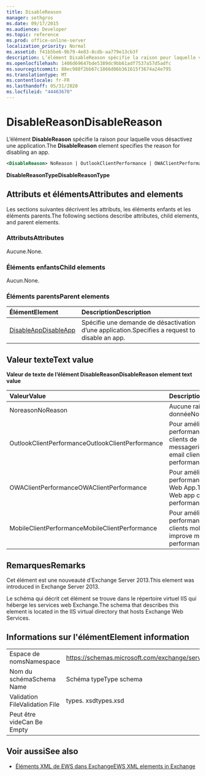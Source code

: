 ```yaml
---
title: DisableReason
manager: sethgros
ms.date: 09/17/2015
ms.audience: Developer
ms.topic: reference
ms.prod: office-online-server
localization_priority: Normal
ms.assetid: f41b5be6-9b79-4e83-8cdb-aa779e13cb3f
description: L’élément DisableReason spécifie la raison pour laquelle vous désactivez une application.
ms.openlocfilehash: 1406d69647bde5389dc9bb61adf7537a57d5adfc
ms.sourcegitcommit: 88ec988f2bb67c1866d06b361615f3674a24e795
ms.translationtype: MT
ms.contentlocale: fr-FR
ms.lasthandoff: 05/31/2020
ms.locfileid: "44463670"
---
```

# <a name="disablereason"></a><span data-ttu-id="41b90-103">DisableReason</span><span class="sxs-lookup"><span data-stu-id="41b90-103">DisableReason</span></span>

<span data-ttu-id="41b90-104">L’élément **DisableReason** spécifie la raison pour laquelle vous désactivez une application.</span><span class="sxs-lookup"><span data-stu-id="41b90-104">The **DisableReason** element specifies the reason for disabling an app.</span></span> 
  
```XML
<DisableReason> NoReason | OutlookClientPerformance | OWAClientPerformance | MobileClientPerformance </DisableReason>
```

 <span data-ttu-id="41b90-105">**DisableReasonType**</span><span class="sxs-lookup"><span data-stu-id="41b90-105">**DisableReasonType**</span></span>
## <a name="attributes-and-elements"></a><span data-ttu-id="41b90-106">Attributs et éléments</span><span class="sxs-lookup"><span data-stu-id="41b90-106">Attributes and elements</span></span>

<span data-ttu-id="41b90-107">Les sections suivantes décrivent les attributs, les éléments enfants et les éléments parents.</span><span class="sxs-lookup"><span data-stu-id="41b90-107">The following sections describe attributes, child elements, and parent elements.</span></span>
  
### <a name="attributes"></a><span data-ttu-id="41b90-108">Attributs</span><span class="sxs-lookup"><span data-stu-id="41b90-108">Attributes</span></span>

<span data-ttu-id="41b90-109">Aucune.</span><span class="sxs-lookup"><span data-stu-id="41b90-109">None.</span></span>
  
### <a name="child-elements"></a><span data-ttu-id="41b90-110">Éléments enfants</span><span class="sxs-lookup"><span data-stu-id="41b90-110">Child elements</span></span>

<span data-ttu-id="41b90-111">Aucun.</span><span class="sxs-lookup"><span data-stu-id="41b90-111">None.</span></span>
  
### <a name="parent-elements"></a><span data-ttu-id="41b90-112">Éléments parents</span><span class="sxs-lookup"><span data-stu-id="41b90-112">Parent elements</span></span>

|<span data-ttu-id="41b90-113">**Élément**</span><span class="sxs-lookup"><span data-stu-id="41b90-113">**Element**</span></span>|<span data-ttu-id="41b90-114">**Description**</span><span class="sxs-lookup"><span data-stu-id="41b90-114">**Description**</span></span>|
|:-----|:-----|
|[<span data-ttu-id="41b90-115">DisableApp</span><span class="sxs-lookup"><span data-stu-id="41b90-115">DisableApp</span></span>](disableapp.md) <br/> |<span data-ttu-id="41b90-116">Spécifie une demande de désactivation d’une application.</span><span class="sxs-lookup"><span data-stu-id="41b90-116">Specifies a request to disable an app.</span></span>  <br/> |
   
## <a name="text-value"></a><span data-ttu-id="41b90-117">Valeur texte</span><span class="sxs-lookup"><span data-stu-id="41b90-117">Text value</span></span>

<span data-ttu-id="41b90-118">**Valeur de texte de l’élément DisableReason**</span><span class="sxs-lookup"><span data-stu-id="41b90-118">**DisableReason element text value**</span></span>

|<span data-ttu-id="41b90-119">**Valeur**</span><span class="sxs-lookup"><span data-stu-id="41b90-119">**Value**</span></span>|<span data-ttu-id="41b90-120">**Description**</span><span class="sxs-lookup"><span data-stu-id="41b90-120">**Description**</span></span>|
|:-----|:-----|
|<span data-ttu-id="41b90-121">Noreason</span><span class="sxs-lookup"><span data-stu-id="41b90-121">NoReason</span></span>  <br/> |<span data-ttu-id="41b90-122">Aucune raison donnée</span><span class="sxs-lookup"><span data-stu-id="41b90-122">No reason given</span></span>  <br/> |
|<span data-ttu-id="41b90-123">OutlookClientPerformance</span><span class="sxs-lookup"><span data-stu-id="41b90-123">OutlookClientPerformance</span></span>  <br/> |<span data-ttu-id="41b90-124">Pour améliorer les performances des clients de messagerie.</span><span class="sxs-lookup"><span data-stu-id="41b90-124">To improve email client performance.</span></span>  <br/> |
|<span data-ttu-id="41b90-125">OWAClientPerformance</span><span class="sxs-lookup"><span data-stu-id="41b90-125">OWAClientPerformance</span></span>  <br/> |<span data-ttu-id="41b90-126">Pour améliorer les performances du client Web App.</span><span class="sxs-lookup"><span data-stu-id="41b90-126">To improve Web app client performance.</span></span>  <br/> |
|<span data-ttu-id="41b90-127">MobileClientPerformance</span><span class="sxs-lookup"><span data-stu-id="41b90-127">MobileClientPerformance</span></span>  <br/> |<span data-ttu-id="41b90-128">Pour améliorer les performances des clients mobiles.</span><span class="sxs-lookup"><span data-stu-id="41b90-128">To improve mobile client performance.</span></span>  <br/> |
   
## <a name="remarks"></a><span data-ttu-id="41b90-129">Remarques</span><span class="sxs-lookup"><span data-stu-id="41b90-129">Remarks</span></span>

<span data-ttu-id="41b90-130">Cet élément est une nouveauté d'Exchange Server 2013.</span><span class="sxs-lookup"><span data-stu-id="41b90-130">This element was introduced in Exchange Server 2013.</span></span>
  
<span data-ttu-id="41b90-131">Le schéma qui décrit cet élément se trouve dans le répertoire virtuel IIS qui héberge les services web Exchange.</span><span class="sxs-lookup"><span data-stu-id="41b90-131">The schema that describes this element is located in the IIS virtual directory that hosts Exchange Web Services.</span></span>
  
## <a name="element-information"></a><span data-ttu-id="41b90-132">Informations sur l'élément</span><span class="sxs-lookup"><span data-stu-id="41b90-132">Element information</span></span>

|||
|:-----|:-----|
|<span data-ttu-id="41b90-133">Espace de noms</span><span class="sxs-lookup"><span data-stu-id="41b90-133">Namespace</span></span>  <br/> |https://schemas.microsoft.com/exchange/services/2006/types  <br/> |
|<span data-ttu-id="41b90-134">Nom du schéma</span><span class="sxs-lookup"><span data-stu-id="41b90-134">Schema Name</span></span>  <br/> |<span data-ttu-id="41b90-135">Schéma type</span><span class="sxs-lookup"><span data-stu-id="41b90-135">Type schema</span></span>  <br/> |
|<span data-ttu-id="41b90-136">Validation File</span><span class="sxs-lookup"><span data-stu-id="41b90-136">Validation File</span></span>  <br/> |<span data-ttu-id="41b90-137">types. xsd</span><span class="sxs-lookup"><span data-stu-id="41b90-137">types.xsd</span></span>  <br/> |
|<span data-ttu-id="41b90-138">Peut être vide</span><span class="sxs-lookup"><span data-stu-id="41b90-138">Can Be Empty</span></span>  <br/> ||
   
## <a name="see-also"></a><span data-ttu-id="41b90-139">Voir aussi</span><span class="sxs-lookup"><span data-stu-id="41b90-139">See also</span></span>

- [<span data-ttu-id="41b90-140">Éléments XML de EWS dans Exchange</span><span class="sxs-lookup"><span data-stu-id="41b90-140">EWS XML elements in Exchange</span></span>](ews-xml-elements-in-exchange.md)

